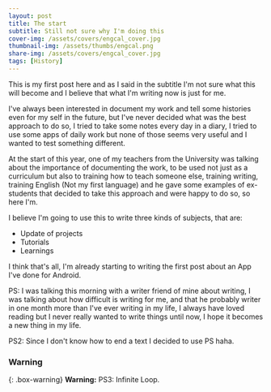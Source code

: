 ```yaml
---
layout: post
title: The start
subtitle: Still not sure why I'm doing this
cover-img: /assets/covers/engcal_cover.jpg
thumbnail-img: /assets/thumbs/engcal.png
share-img: /assets/covers/engcal_cover.jpg
tags: [History]
---
```


This is my first post here and as I said in the subtitle I'm not sure what this will become and I believe that what I'm writing now is just for me.

I've always been interested in document my work and tell some histories even for my self in the future, but I've never decided what was the best approach to do so, I tried to take some notes every day in a diary, I tried to use some apps of daily work but none of those seems very useful and I wanted to test something different.

At the start of this year, one of my teachers from the University was talking about the importance of documenting the work, to be used not just as a curriculum but also to training how to teach someone else, training writing, training English (Not my first language) and he gave some examples of ex-students that decided to take this approach and were happy to do so, so here I'm.

I believe I'm going to use this to write three kinds of subjects, that are:

- Update of projects
- Tutorials
- Learnings

I think that's all, I'm already starting to writing the first post about an App I've done for Android.

PS: I was talking this morning with a writer friend of mine about writing, I was talking about how difficult is writing for me, and that he probably writer in one month more than I've ever writing in my life, I always have loved reading but I never really wanted to write things until now, I hope it becomes a new thing in my life.

PS2: Since I don't know how to end a text I decided to use PS haha.

### Warning

{: .box-warning}
**Warning:** PS3: Infinite Loop.
